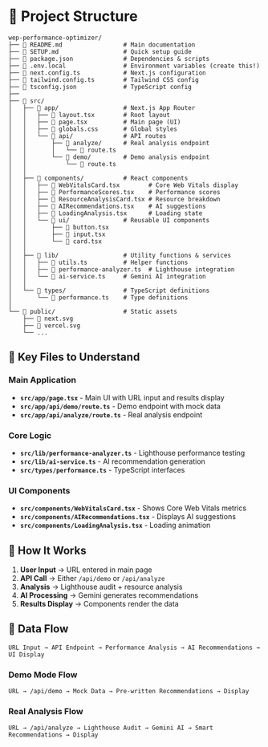 # 📁 Project Structure

```
wep-performance-optimizer/
├── 📄 README.md                 # Main documentation
├── 📄 SETUP.md                  # Quick setup guide
├── 📄 package.json              # Dependencies & scripts
├── 📄 .env.local                # Environment variables (create this!)
├── 📄 next.config.ts            # Next.js configuration
├── 📄 tailwind.config.ts        # Tailwind CSS config
├── 📄 tsconfig.json             # TypeScript config
├── 
├── 📂 src/
│   ├── 📂 app/                  # Next.js App Router
│   │   ├── 📄 layout.tsx        # Root layout
│   │   ├── 📄 page.tsx          # Main page (UI)
│   │   ├── 📄 globals.css       # Global styles
│   │   └── 📂 api/              # API routes
│   │       ├── 📂 analyze/      # Real analysis endpoint
│   │       │   └── 📄 route.ts
│   │       └── 📂 demo/         # Demo analysis endpoint
│   │           └── 📄 route.ts
│   │
│   ├── 📂 components/           # React components
│   │   ├── 📄 WebVitalsCard.tsx        # Core Web Vitals display
│   │   ├── 📄 PerformanceScores.tsx    # Performance scores
│   │   ├── 📄 ResourceAnalysisCard.tsx # Resource breakdown
│   │   ├── 📄 AIRecommendations.tsx    # AI suggestions
│   │   ├── 📄 LoadingAnalysis.tsx      # Loading state
│   │   └── 📂 ui/               # Reusable UI components
│   │       ├── 📄 button.tsx
│   │       ├── 📄 input.tsx
│   │       └── 📄 card.tsx
│   │
│   ├── 📂 lib/                  # Utility functions & services
│   │   ├── 📄 utils.ts          # Helper functions
│   │   ├── 📄 performance-analyzer.ts  # Lighthouse integration
│   │   └── 📄 ai-service.ts     # Gemini AI integration
│   │
│   └── 📂 types/                # TypeScript definitions
│       └── 📄 performance.ts    # Type definitions
│
└── 📂 public/                   # Static assets
    ├── 📄 next.svg
    ├── 📄 vercel.svg
    └── ...
```

## 🔧 Key Files to Understand

### Main Application
- **`src/app/page.tsx`** - Main UI with URL input and results display
- **`src/app/api/demo/route.ts`** - Demo endpoint with mock data
- **`src/app/api/analyze/route.ts`** - Real analysis endpoint

### Core Logic  
- **`src/lib/performance-analyzer.ts`** - Lighthouse performance testing
- **`src/lib/ai-service.ts`** - AI recommendation generation
- **`src/types/performance.ts`** - TypeScript interfaces

### UI Components
- **`src/components/WebVitalsCard.tsx`** - Shows Core Web Vitals metrics
- **`src/components/AIRecommendations.tsx`** - Displays AI suggestions
- **`src/components/LoadingAnalysis.tsx`** - Loading animation

## 🎯 How It Works

1. **User Input** → URL entered in main page
2. **API Call** → Either `/api/demo` or `/api/analyze`
3. **Analysis** → Lighthouse audit + resource analysis
4. **AI Processing** → Gemini generates recommendations
5. **Results Display** → Components render the data

## 🔄 Data Flow

```
URL Input → API Endpoint → Performance Analysis → AI Recommendations → UI Display
```

### Demo Mode Flow
```
URL → /api/demo → Mock Data → Pre-written Recommendations → Display
```

### Real Analysis Flow  
```
URL → /api/analyze → Lighthouse Audit → Gemini AI → Smart Recommendations → Display
```